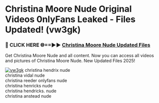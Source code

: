 # Christina Moore Nude Original Videos 0nlyFans Leaked - Files Updated! (vw3gk)

<h3>🔴 CLICK HERE 🌐==►► <a href="https://tinyurl.com/52m3yx9h" rel="nofollow">Christina Moore Nude Updated Files</a></h3>

Get Christina Moore Nude and all content. Now you can access all videos and pictures of Christina Moore Nude. New Updated Files 2025!

[![vw3gk](https://i.imgur.com/TnHtlc8.gif)](https://tinyurl.com/52m3yx9h)
christina hendrix nude<br>
christina vidal nude<br>
christina reeder onlyfans nude<br>
christina henricks nude<br>
christina hendricks. nude<br>
christina anstead nude